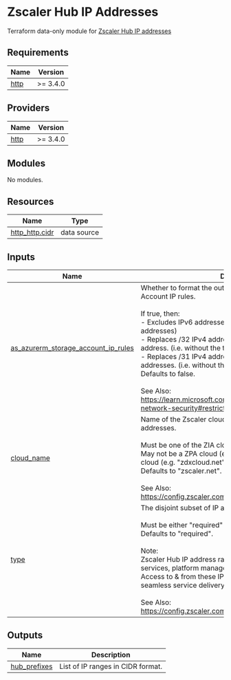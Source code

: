 # Zscaler Hub IP Addresses

Terraform data-only module for [Zscaler Hub IP addresses](https://config.zscaler.com/zscloud.net/hubs)

## Requirements

| Name | Version |
|------|---------|
| <a name="requirement_http"></a> [http](#requirement\_http) | >= 3.4.0 |

## Providers

| Name | Version |
|------|---------|
| <a name="provider_http"></a> [http](#provider\_http) | >= 3.4.0 |

## Modules

No modules.

## Resources

| Name | Type |
|------|------|
| [http_http.cidr](https://registry.terraform.io/providers/hashicorp/http/latest/docs/data-sources/http) | data source |

## Inputs

| Name | Description | Type | Default | Required |
|------|-------------|------|---------|:--------:|
| <a name="input_as_azurerm_storage_account_ip_rules"></a> [as\_azurerm\_storage\_account\_ip\_rules](#input\_as\_azurerm\_storage\_account\_ip\_rules) | Whether to format the output hub\_prefixes as Azure Storage Account IP rules.<br><br>If true, then:<br>- Excludes IPv6 addresses. (i.e. includes only IPv4 addresses)<br>- Replaces /32 IPv4 address CIDRs with one non-CIDR address. (i.e. without the trailing "/32")<br>- Replaces /31 IPv4 address CIDRs with two non-CIDR addresses. (i.e. without the trailing "/31")<br>Defaults to false.<br><br>See Also:<br>  https://learn.microsoft.com/azure/storage/common/storage-network-security#restrictions-for-ip-network-rules | `bool` | `false` | no |
| <a name="input_cloud_name"></a> [cloud\_name](#input\_cloud\_name) | Name of the Zscaler cloud for which to return Zscaler Hub IP addresses.<br><br>Must be one of the ZIA clouds (e.g. "zscaler.net").<br>May not be a ZPA cloud (e.g. "private.zscaler.com") or ZDX cloud (e.g. "zdxcloud.net").<br>Defaults to "zscaler.net".<br><br>See Also:<br>  https://config.zscaler.com/ | `string` | `"zscaler.net"` | no |
| <a name="input_type"></a> [type](#input\_type) | The disjoint subset of IP addresses to return.<br><br>Must be either "required" or "recommended".<br>Defaults to "required".<br><br>Note:<br>  Zscaler Hub IP address ranges run vital Zscaler cloud services, platform management, and monitoring.<br>  Access to & from these IP addresses is essential for seamless service delivery and resilient and scalable support.<br><br>See Also:<br>  https://config.zscaler.com/zscaler.net/hubs | `string` | `"required"` | no |

## Outputs

| Name | Description |
|------|-------------|
| <a name="output_hub_prefixes"></a> [hub\_prefixes](#output\_hub\_prefixes) | List of IP ranges in CIDR format. |

